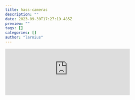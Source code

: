 ```yaml
---
title: hass-cameras
description: ""
date: 2023-09-30T17:27:19.485Z
preview: ""
tags: []
categories: []
author: "larnius"
---
```

<iframe src="https://mastodontech.de/@larnius/111155313206743907/embed" class="mastodon-embed" style="max-width: 100%; border: 0" width="400" allowfullscreen="allowfullscreen"></iframe><script src="https://mastodontech.de/embed.js" async="async"></script>